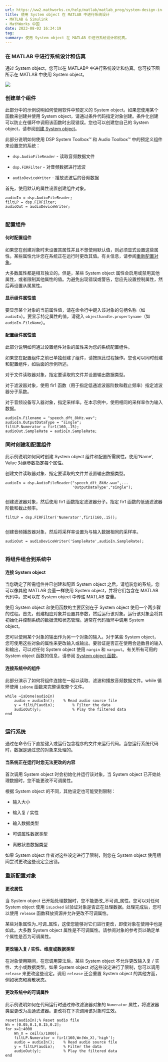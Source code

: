 ```yaml
---
url: https://ww2.mathworks.cn/help/matlab/matlab_prog/system-design-in-matlab-using-system-objects.html?searchHighlight=system%20object&s_tid=srchtitle_support_results_4_system%20object
title: 使用 System object 在 MATLAB 中进行系统设计
- MATLAB & Simulink
- MathWorks 中国
date: 2023-08-03 16:34:19
tag: 
summary: 使用 System object 在 MATLAB 中进行系统设计和仿真。
---
```

### 在 MATLAB 中进行系统设计和仿真

通过 System object，您可以在 MATLAB® 中进行系统设计和仿真。您可按下图所示在 MATLAB 中使用 System object。

![](https://ww2.mathworks.cn/help/matlab/matlab_prog/sys_obj_start_here.png)

### 创建单个组件

此部分中的示例说明如何使用软件中预定义的 System object。如果您使用某个函数来创建并使用 System object，请通过条件代码指定对象创建。条件化创建可以防止在循环中调用该函数时出现错误。您也可以创建您自己的 System object，请参阅[创建 System object](https://ww2.mathworks.cn/help/matlab/create-system-objects.html)。

此部分说明如何使用 DSP System Toolbox™ 和 Audio Toolbox™ 中的预定义组件来设置您的系统：

*   `dsp.AudioFileReader` - 读取音频数据文件
    
*   `dsp.FIRFilter` - 对音频数据进行滤波
    
*   `audioDeviceWriter` - 播放滤波后的音频数据
    

首先，使用默认的属性设置创建组件对象。

```
audioIn = dsp.AudioFileReader;
filtLP = dsp.FIRFilter;
audioOut = audioDeviceWriter;


```

### 配置组件

#### 何时配置组件

如果您在创建对象时未设置其属性并且不想使用默认值，则必须显式设置这些属性。某些属性允许您在系统正在运行时更改其值。有关信息，请参阅[重新配置对象](https://ww2.mathworks.cn/help/matlab/matlab_prog/system-design-in-matlab-using-system-objects.html#btp1tw_-1)。

大多数属性都是相互独立的。但是，某些 System object 属性会启用或禁用其他属性，或者限制其他属性的值。为避免出现错误或警告，您应先设置控制属性，然后再设置从属属性。

#### 显示组件属性值

要显示某个对象的当前属性值，请在命令行中键入该对象的句柄名称（如 `audioIn`）。要显示特定属性的值，请键入 `objecthandle.propertyname`（如 `audioIn.FileName`）。

#### 配置组件属性值

此部分说明如何通过设置组件对象的属性来为您的系统配置组件。

如果您在配置组件之前已单独创建了组件，请按照此过程操作。您也可以同时创建和配置组件，如后面的示例所述。

对于文件读取器对象，指定要读取的文件并设置输出数据类型。

对于滤波器对象，使用 fir1 函数（用于指定低通滤波器阶数和截止频率）指定滤波器分子系数。

对于音频设备写入器对象，指定采样率。在本示例中，使用相同的采样率作为输入数据。

```
audioIn.Filename = "speech_dft_8kHz.wav";
audioIn.OutputDataType = "single";
filtLP.Numerator = fir1(160,.15);
audioOut.SampleRate = audioIn.SampleRate;

```

### 同时创建和配置组件

此示例说明如何同时创建 System object 组件和配置所需属性。使用'Name', Value 对组参数指定每个属性。

创建文件读取器对象、指定要读取的文件并设置输出数据类型。

```
audioIn = dsp.AudioFileReader("speech_dft_8kHz.wav",...
                              'OutputDataType',"single");


```

创建滤波器对象，然后使用 fir1 函数指定滤波器分子。指定 fir1 函数的低通滤波器阶数和截止频率。

```
filtLP = dsp.FIRFilter('Numerator',fir1(160,.15));


```

创建音频播放器对象，然后将采样率设置为与输入数据相同的采样率。

```
audioOut = audioDeviceWriter('SampleRate',audioIn.SampleRate);


```

### 将组件组合到系统中

#### 连接 System object

当您确定了所需组件并已创建和配置 System object 之后，请组装您的系统。您可以像其他 MATLAB 变量一样使用 System object，并将它们包含在 MATLAB 代码中。您可以在 System object 中传递 MATLAB 变量。

使用 System object 和使用函数的主要区别在于 System object 使用一个两步骤的过程。首先，创建相应对象并设置其参数，然后运行该对象。运行该对象会将其初始化并控制系统的数据流和状态管理。通常在代码循环中调用 System object。

您可以使用某个对象的输出作为另一个对象的输入。对于某些 System object，您可使用这些对象的属性来更改输入或输出。要验证是否正在使用合适数目的输入和输出，可以对任何 System object 使用 `nargin` 和 `nargout`。有关所有可用的 System object 函数的信息，请参阅 [System object 函数](https://ww2.mathworks.cn/help/matlab/matlab_prog/what-are-system-objects.html#btsx3d1-1)。

#### 连接系统中的组件

此部分演示了如何将组件连接在一起以读取、滤波和播放音频数据文件。while 循环使用 `isDone` 函数来完整读取整个文件。

```
while ~isDone(audioIn)
    audio = audioIn();    % Read audio source file
    y = filtLP(audio);        % Filter the data
    audioOut(y);              % Play the filtered data
end


```

### 运行系统

通过在命令行下直接键入或运行包含程序的文件来运行代码。当您运行系统代码时，数据是通过您的对象来处理的。

#### 当系统正在运行时您无法更改的内容

首次调用 System object 时会初始化并运行该对象。当 System object 已开始处理数据时，您不能更改不可调属性。

根据 System object 的不同，其他设定也可能受到限制：

*   输入大小
    
*   输入复 / 实性
    
*   输入数据类型
    
*   可调属性数据类型
    
*   离散状态数据类型
    

如果 System object 作者对这些设定进行了限制，则您在 System object 使用期间尝试更改这些设定会出错。

### 重新配置对象

#### 更改属性

当 System object 已开始处理数据时，您不能更改_不可调_属性。您可以对任何 System object 使用 `isLocked` 以验证对象是否正在处理数据。处理完成后，您可以使用 `release` 函数释放资源并允许更改不可调属性。

某些对象属性为_可调_属性，这使您能够对它们进行更改，即使对象在使用中也是如此。大多数 System object 属性是不可调属性。请参阅对象的参考页以确定单个属性是否为可调属性。

#### 更改输入复 / 实性、维度或数据类型

在对象使用期间，在您调用算法后，某些 System object 不允许更改输入复 / 实性、大小或数据类型。如果 System object 对这些设定进行了限制，您可以调用 `release` 来更改这些设定。调用 `release` 还会重置 System object 的其他方面，例如状态和离散状态。

#### 更改系统中的可调属性

此示例说明如何在代码运行时通过修改滤波器对象的 `Numerator` 属性，将滤波器类型更改为高通滤波器。更改将在下次调用该对象时生效。

```
reset(audioIn);% Reset audio file
Wn = [0.05,0.1,0.15,0.2];
for x=1:4000
    Wn_X = ceil(x/1000);
    filtLP.Numerator = fir1(160,Wn(Wn_X),'high');
    audio = audioIn();    % Read audio source file
    y = filtLP(audio);    % Filter the data
    audioOut(y);          % Play the filtered data
end

```